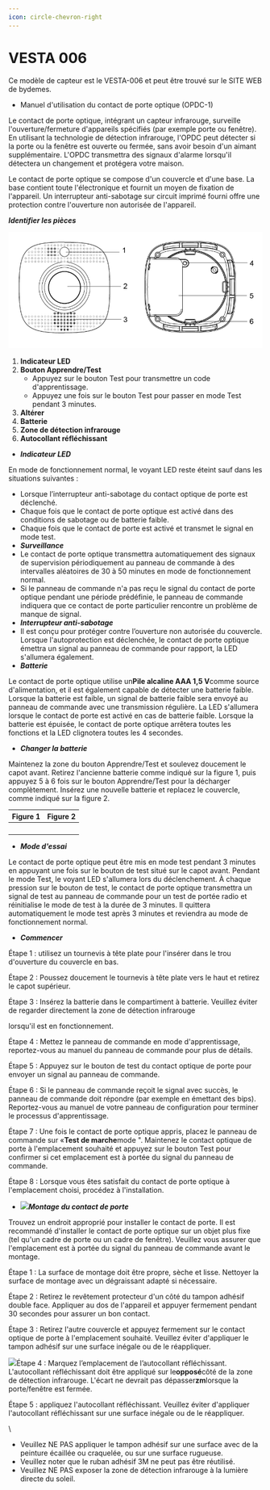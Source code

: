 ```yaml
---
icon: circle-chevron-right
---
```


# VESTA 006

Ce modèle de capteur est le VESTA-006 et peut être trouvé sur le SITE WEB de bydemes.

* Manuel d'utilisation du contact de porte optique (OPDC-1)

Le contact de porte optique, intégrant un capteur infrarouge, surveille l'ouverture/fermeture d'appareils spécifiés (par exemple porte ou fenêtre). En utilisant la technologie de détection infrarouge, l'OPDC peut détecter si la porte ou la fenêtre est ouverte ou fermée, sans avoir besoin d'un aimant supplémentaire. L'OPDC transmettra des signaux d'alarme lorsqu'il détectera un changement et protégera votre maison.

Le contact de porte optique se compose d'un couvercle et d'une base. La base contient toute l'électronique et fournit un moyen de fixation de l'appareil. Un interrupteur anti-sabotage sur circuit imprimé fourni offre une protection contre l'ouverture non autorisée de l'appareil.

_**Identifier les pièces**_

![](<.gitbook/assets/0 (8).png>)

1. **Indicateur LED**
2. **Bouton Apprendre/Test**
   * Appuyez sur le bouton Test pour transmettre un code d'apprentissage.
   * Appuyez une fois sur le bouton Test pour passer en mode Test pendant 3 minutes.
3. **Altérer**
4. **Batterie**
5. **Zone de détection infrarouge**
6. **Autocollant réfléchissant**

* _**Indicateur LED**_

En mode de fonctionnement normal, le voyant LED reste éteint sauf dans les situations suivantes :

* Lorsque l’interrupteur anti-sabotage du contact optique de porte est déclenché.
* Chaque fois que le contact de porte optique est activé dans des conditions de sabotage ou de batterie faible.
* Chaque fois que le contact de porte est activé et transmet le signal en mode test.
* _**Surveillance**_
* Le contact de porte optique transmettra automatiquement des signaux de supervision périodiquement au panneau de commande à des intervalles aléatoires de 30 à 50 minutes en mode de fonctionnement normal.
* Si le panneau de commande n'a pas reçu le signal du contact de porte optique pendant une période prédéfinie, le panneau de commande indiquera que ce contact de porte particulier rencontre un problème de manque de signal.
* _**Interrupteur anti-sabotage**_
* Il est conçu pour protéger contre l’ouverture non autorisée du couvercle. Lorsque l'autoprotection est déclenchée, le contact de porte optique émettra un signal au panneau de commande pour rapport, la LED s'allumera également.
* _**Batterie**_

Le contact de porte optique utilise un**Pile alcaline AAA 1,5 V**comme source d'alimentation, et il est également capable de détecter une batterie faible. Lorsque la batterie est faible, un signal de batterie faible sera envoyé au panneau de commande avec une transmission régulière. La LED s'allumera lorsque le contact de porte est activé en cas de batterie faible. Lorsque la batterie est épuisée, le contact de porte optique arrêtera toutes les fonctions et la LED clignotera toutes les 4 secondes.

* _**Changer la batterie**_

Maintenez la zone du bouton Apprendre/Test et soulevez doucement le capot avant. Retirez l'ancienne batterie comme indiqué sur la figure 1, puis appuyez 5 à 6 fois sur le bouton Apprendre/Test pour la décharger complètement. Insérez une nouvelle batterie et replacez le couvercle, comme indiqué sur la figure 2.

| Figure 1                                                          | Figure 2                                                          |
| ----------------------------------------------------------------- | ----------------------------------------------------------------- |
| <img src=".gitbook/assets/1 (6).png" alt="" data-size="original"> | <img src=".gitbook/assets/2 (6).png" alt="" data-size="original"> |

* _**Mode d'essai**_

Le contact de porte optique peut être mis en mode test pendant 3 minutes en appuyant une fois sur le bouton de test situé sur le capot avant. Pendant le mode Test, le voyant LED s'allumera lors du déclenchement. À chaque pression sur le bouton de test, le contact de porte optique transmettra un signal de test au panneau de commande pour un test de portée radio et réinitialise le mode de test à la durée de 3 minutes. Il quittera automatiquement le mode test après 3 minutes et reviendra au mode de fonctionnement normal.

* _**Commencer**_

Étape 1 : utilisez un tournevis à tête plate pour l'insérer dans le trou d'ouverture du couvercle en bas.

Étape 2 : Poussez doucement le tournevis à tête plate vers le haut et retirez le capot supérieur.

Étape 3 : Insérez la batterie dans le compartiment à batterie. Veuillez éviter de regarder directement la zone de détection infrarouge

lorsqu'il est en fonctionnement.

Étape 4 : Mettez le panneau de commande en mode d'apprentissage, reportez-vous au manuel du panneau de commande pour plus de détails.

Étape 5 : Appuyez sur le bouton de test du contact optique de porte pour envoyer un signal au panneau de commande.

Étape 6 : Si le panneau de commande reçoit le signal avec succès, le panneau de commande doit répondre (par exemple en émettant des bips). Reportez-vous au manuel de votre panneau de configuration pour terminer le processus d'apprentissage.

Étape 7 : Une fois le contact de porte optique appris, placez le panneau de commande sur «**Test de marche**mode ". Maintenez le contact optique de porte à l'emplacement souhaité et appuyez sur le bouton Test pour confirmer si cet emplacement est à portée du signal du panneau de commande.

Étape 8 : Lorsque vous êtes satisfait du contact de porte optique à l'emplacement choisi, procédez à l'installation.

* ![](<.gitbook/assets/3 (6).png>)_**Montage du contact de porte**_

Trouvez un endroit approprié pour installer le contact de porte. Il est recommandé d'installer le contact de porte optique sur un objet plus fixe (tel qu'un cadre de porte ou un cadre de fenêtre). Veuillez vous assurer que l'emplacement est à portée du signal du panneau de commande avant le montage.

Étape 1 : La surface de montage doit être propre, sèche et lisse. Nettoyer la surface de montage avec un dégraissant adapté si nécessaire.

Étape 2 : Retirez le revêtement protecteur d'un côté du tampon adhésif double face. Appliquer au dos de l'appareil et appuyer fermement pendant 30 secondes pour assurer un bon contact.

Étape 3 : Retirez l'autre couvercle et appuyez fermement sur le contact optique de porte à l'emplacement souhaité. Veuillez éviter d'appliquer le tampon adhésif sur une surface inégale ou de le réappliquer.

![](<.gitbook/assets/4 (6).png>)Étape 4 : Marquez l’emplacement de l’autocollant réfléchissant. L'autocollant réfléchissant doit être appliqué sur le**opposé**côté de la zone de détection infrarouge. L'écart ne devrait pas dépasser**zm**lorsque la porte/fenêtre est fermée.

Étape 5 : appliquez l'autocollant réfléchissant. Veuillez éviter d'appliquer l'autocollant réfléchissant sur une surface inégale ou de le réappliquer.

\\

* Veuillez NE PAS appliquer le tampon adhésif sur une surface avec de la peinture écaillée ou craquelée, ou sur une surface rugueuse.
* Veuillez noter que le ruban adhésif 3M ne peut pas être réutilisé.
* Veuillez NE PAS exposer la zone de détection infrarouge à la lumière directe du soleil.
